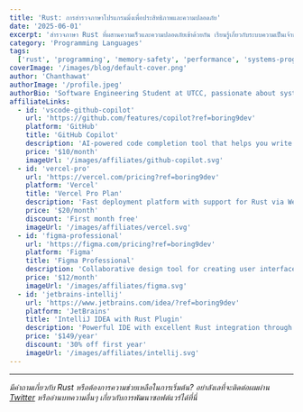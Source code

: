 ```yaml
---
title: 'Rust: การสำรวจภาษาโปรแกรมมิ่งเพื่อประสิทธิภาพและความปลอดภัย'
date: '2025-06-01'
excerpt: 'สำรวจภาษา Rust ที่ผสานความเร็วและความปลอดภัยเข้าด้วยกัน เรียนรู้เกี่ยวกับระบบความเป็นเจ้าของ การจัดการหน่วยความจำ และคุณสมบัติที่ทำให้ Rust เป็นตัวเลือกที่ดีสำหรับการพัฒนาซอฟต์แวร์ยุคใหม่'
category: 'Programming Languages'
tags:
  ['rust', 'programming', 'memory-safety', 'performance', 'systems-programming']
coverImage: '/images/blog/default-cover.png'
author: 'Chanthawat'
authorImage: '/profile.jpeg'
authorBio: 'Software Engineering Student at UTCC, passionate about systems programming and IoT solutions. Currently exploring Rust, embedded systems, and fintech technologies. Follow me @ENWUFT for tech insights and coding adventures.'
affiliateLinks:
  - id: 'vscode-github-copilot'
    url: 'https://github.com/features/copilot?ref=boring9dev'
    platform: 'GitHub'
    title: 'GitHub Copilot'
    description: 'AI-powered code completion tool that helps you write Rust code faster and with fewer bugs.'
    price: '$10/month'
    imageUrl: '/images/affiliates/github-copilot.svg'
  - id: 'vercel-pro'
    url: 'https://vercel.com/pricing?ref=boring9dev'
    platform: 'Vercel'
    title: 'Vercel Pro Plan'
    description: 'Fast deployment platform with support for Rust via WebAssembly and Serverless Functions.'
    price: '$20/month'
    discount: 'First month free'
    imageUrl: '/images/affiliates/vercel.svg'
  - id: 'figma-professional'
    url: 'https://figma.com/pricing?ref=boring9dev'
    platform: 'Figma'
    title: 'Figma Professional'
    description: 'Collaborative design tool for creating user interfaces for your Rust applications.'
    price: '$12/month'
    imageUrl: '/images/affiliates/figma.svg'
  - id: 'jetbrains-intellij'
    url: 'https://www.jetbrains.com/idea/?ref=boring9dev'
    platform: 'JetBrains'
    title: 'IntelliJ IDEA with Rust Plugin'
    description: 'Powerful IDE with excellent Rust integration through the Rust plugin.'
    price: '$149/year'
    discount: '30% off first year'
    imageUrl: '/images/affiliates/intellij.svg'
---
```


---

_มีคำถามเกี่ยวกับ Rust หรือต้องการความช่วยเหลือในการเริ่มต้น? อย่าลังเลที่จะติดต่อผมผ่าน [Twitter](https://twitter.com/boring9dev) หรืออ่านบทความอื่นๆ เกี่ยวกับการพัฒนาซอฟต์แวร์ได้ที่นี่_
